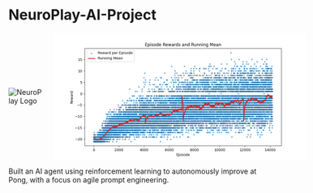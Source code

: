# NeuroPlay-AI-Project

<div style="display: flex; align-items: center;">
  <img src="https://github.com/user-attachments/assets/0b8fe695-ebf3-4d80-aa07-275a2f05c4db" alt="NeuroPlay Logo" width="400" style="margin-right: 20px;"/>
  <img src="rewards_and_running_mean.png" alt="Rewards Chart" width="500"/>
</div>

Built an AI agent using reinforcement learning to autonomously improve at Pong, with a focus on agile prompt engineering.
